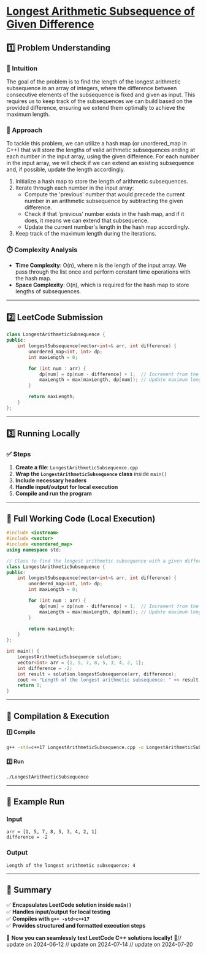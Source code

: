 # **[Longest Arithmetic Subsequence of Given Difference](https://leetcode.com/problems/longest-arithmetic-subsequence-of-given-difference/description/)**  

## **1️⃣ Problem Understanding**  
### **📌 Intuition**  
The goal of the problem is to find the length of the longest arithmetic subsequence in an array of integers, where the difference between consecutive elements of the subsequence is fixed and given as input. This requires us to keep track of the subsequences we can build based on the provided difference, ensuring we extend them optimally to achieve the maximum length.

### **🚀 Approach**  
To tackle this problem, we can utilize a hash map (or unordered_map in C++) that will store the lengths of valid arithmetic subsequences ending at each number in the input array, using the given difference. For each number in the input array, we will check if we can extend an existing subsequence and, if possible, update the length accordingly. 

1. Initialize a hash map to store the length of arithmetic subsequences.
2. Iterate through each number in the input array:
   - Compute the 'previous' number that would precede the current number in an arithmetic subsequence by subtracting the given difference.
   - Check if that 'previous' number exists in the hash map, and if it does, it means we can extend that subsequence.
   - Update the current number's length in the hash map accordingly.
3. Keep track of the maximum length during the iterations.

### **⏱️ Complexity Analysis**  
- **Time Complexity**: O(n), where n is the length of the input array. We pass through the list once and perform constant time operations with the hash map.
- **Space Complexity**: O(n), which is required for the hash map to store lengths of subsequences.

---  

## **2️⃣ LeetCode Submission**  
```cpp
class LongestArithmeticSubsequence {
public:
    int longestSubsequence(vector<int>& arr, int difference) {
        unordered_map<int, int> dp;
        int maxLength = 0;

        for (int num : arr) {
            dp[num] = dp[num - difference] + 1;  // Increment from the previous number
            maxLength = max(maxLength, dp[num]); // Update maximum length found
        }

        return maxLength;
    }
};
```  

---  

## **3️⃣ Running Locally**  
### **✅ Steps**  
1. **Create a file**: `LongestArithmeticSubsequence.cpp`  
2. **Wrap the `LongestArithmeticSubsequence` class** inside `main()`  
3. **Include necessary headers**  
4. **Handle input/output for local execution**  
5. **Compile and run the program**  

---  

## **📝 Full Working Code (Local Execution)**  
```cpp
#include <iostream>
#include <vector>
#include <unordered_map>
using namespace std;

// Class to find the longest arithmetic subsequence with a given difference
class LongestArithmeticSubsequence {
public:
    int longestSubsequence(vector<int>& arr, int difference) {
        unordered_map<int, int> dp;
        int maxLength = 0;

        for (int num : arr) {
            dp[num] = dp[num - difference] + 1;  // Increment from the previous number
            maxLength = max(maxLength, dp[num]); // Update maximum length found
        }

        return maxLength;
    }
};

int main() {
    LongestArithmeticSubsequence solution;
    vector<int> arr = {1, 5, 7, 8, 5, 3, 4, 2, 1};
    int difference = -2;
    int result = solution.longestSubsequence(arr, difference);
    cout << "Length of the longest arithmetic subsequence: " << result << endl;
    return 0;
}
```  

---  

## **🔧 Compilation & Execution**  
#### **1️⃣ Compile**  
```bash
g++ -std=c++17 LongestArithmeticSubsequence.cpp -o LongestArithmeticSubsequence
```  

#### **2️⃣ Run**  
```bash
./LongestArithmeticSubsequence
```  

---  

## **🎯 Example Run**  
### **Input**  
```
arr = [1, 5, 7, 8, 5, 3, 4, 2, 1]
difference = -2
```  
### **Output**  
```
Length of the longest arithmetic subsequence: 4
```  

---  

## **📌 Summary**  
✅ **Encapsulates LeetCode solution inside `main()`**  
✅ **Handles input/output for local testing**  
✅ **Compiles with `g++ -std=c++17`**  
✅ **Provides structured and formatted execution steps**  

🚀 **Now you can seamlessly test LeetCode C++ solutions locally!** 🚀// update on 2024-06-12
// update on 2024-07-14
// update on 2024-07-20

